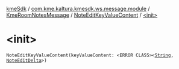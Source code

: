 [kmeSdk](../../../index.md) / [com.kme.kaltura.kmesdk.ws.message.module](../../index.md) / [KmeRoomNotesMessage](../index.md) / [NoteEditKeyValueContent](index.md) / [&lt;init&gt;](./-init-.md)

# &lt;init&gt;

`NoteEditKeyValueContent(keyValueContent: <ERROR CLASS><`[`String`](https://kotlinlang.org/api/latest/jvm/stdlib/kotlin/-string/index.html)`, `[`NoteEditDelta`](../-note-edit-delta/index.md)`>)`
